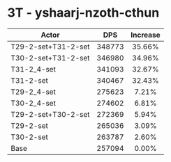 # 3T - yshaarj-nzoth-cthun
| Actor | DPS | Increase |
|---|:---:|:---:|
|T29-2-set+T31-2-set|348773|35.66%|
|T30-2-set+T31-2-set|346980|34.96%|
|T31-2_4-set|341093|32.67%|
|T31-2-set|340467|32.43%|
|T29-2_4-set|275623|7.21%|
|T30-2_4-set|274602|6.81%|
|T29-2-set+T30-2-set|272369|5.94%|
|T29-2-set|265036|3.09%|
|T30-2-set|263787|2.60%|
|Base|257094|0.00%|
